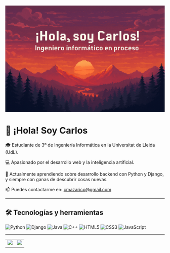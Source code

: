 ![Banner](https://raw.githubusercontent.com/caarlos-04/caarlos-04/main/banner.png)

# 👋 ¡Hola! Soy Carlos

🎓 Estudiante de 3º de Ingeniería Informática en la Universitat de Lleida (UdL).

💻 Apasionado por el desarrollo web y la inteligencia artificial.

🌱 Actualmente aprendiendo sobre desarrollo backend con Python y Django, y siempre con ganas de descubrir cosas nuevas.

📫 Puedes contactarme en: [cmazarico@gmail.com](cmazarico@gmail.com)

<!--📫 También me encontraras en [LinkedIn](https://www.linkedin.com/in/caarlos-04/)-->

---

## 🛠️ Tecnologías y herramientas

![Python](https://img.shields.io/badge/Python-3776AB?style=for-the-badge&logo=python&logoColor=white)
![Django](https://img.shields.io/badge/Django-092E20?style=for-the-badge&logo=django&logoColor=white)
![Java](https://img.shields.io/badge/Java-007396?style=for-the-badge&logo=java&logoColor=white)
![C++](https://img.shields.io/badge/C++-00599C?style=for-the-badge&logo=c%2b%2b&logoColor=white)
![HTML5](https://img.shields.io/badge/HTML5-E34F26?style=for-the-badge&logo=html5&logoColor=white)
![CSS3](https://img.shields.io/badge/CSS3-1572B6?style=for-the-badge&logo=css3&logoColor=white)
![JavaScript](https://img.shields.io/badge/JavaScript-F7DF1E?style=for-the-badge&logo=javascript&logoColor=black)


---

<table>
  <tr>
    <td>
      <img src="https://github-readme-stats.vercel.app/api?username=caarlos-04&show_icons=true&theme=dracula" />
    </td>
    <td>
      <img src="https://github-readme-stats.vercel.app/api/top-langs/?username=caarlos-04&layout=compact&theme=dracula" />
    </td>
  </tr>
</table>



